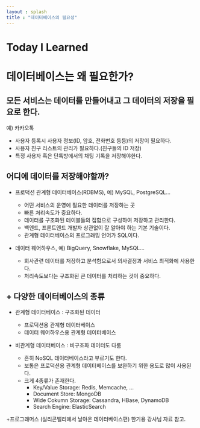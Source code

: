 ```yaml
---
layout : splash
title : "데이터베이스의 필요성"
---
```

# Today I Learned

# 데이터베이스는 왜 필요한가?
## 모든 서비스는 데이터를 만들어내고 그 데이터의 저장을 필요로 한다.

예) 카카오톡
+ 사용자 등록시 사용자 정보(ID, 암호, 전화번호 등등)의 저장이 필요하다.
+ 사용자 친구 리스트의 관리가 필요하다.(친구들의 ID 저장)
+ 특정 사용자 혹은 단톡방에서의 채팅 기록을 저장해야한다.


## 어디에 데이터를 저장해야할까?  

+ 프로덕션 관계형 데이터베이스(RDBMS), 예) MySQL, PostgreSQL...
  + 어떤 서비스의 운영에 필요한 데이터를 저장하는 곳
  + 빠른 처리속도가 중요하다.
  + 데이터를 구조화된 테이블들의 집합으로 구성하여 저장하고 관리한다.
  + 백엔드, 프론트엔드 개발자 상관없이 잘 알아야 하는 기본 기술이다.
  + 관계형 데이터베이스의 프로그래밍 언어가 SQL이다.


+ 데이터 웨어하우스, 예) BigQuery, Snowflake, MySQL...
  + 회사관련 데이터를 저장하고 분석함으로서 의사결정과 서비스 최적화에 사용한다.
  + 처리속도보다는 구조화된 큰 데이터를 처리하는 것이 중요하다.

## + 다양한 데이터베이스의 종류

+ 관계형 데이터베이스 : 구조화된 데이터
  + 프로덕션용 관계형 데이터베이스
  + 데이터 웨어하우스용 관계형 데이터베이스
  
+ 비관계형 데이터베이스 : 비구조화 데이터도 다룸
  + 흔히 NoSQL 데이터베이스라고 부르기도 한다.
  + 보통은 프로덕션용 관계형 데이터베이스를 보완하기 위한 용도로 많이 사용된다.
  + 크게 4종류가 존재한다.
    + Key/Value Storage: Redis, Memcache, ...
    + Document Store: MongoDB
    + Wide Cokumn Storage: Cassandra, HBase, DynamoDB
    + Search Engine: ElasticSearch






+프로그래머스 (실리콘밸리에서 날아온 데이터베이스편) 한기용 강사님 자료 참고.








